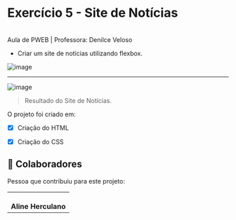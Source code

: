 # Exercício 5 - Site de Notícias 

<br>
Aula de PWEB | Professora: Denilce Veloso

* Criar um site de notícias utilizando flexbox.



![image](https://user-images.githubusercontent.com/78798697/174317852-44bcc471-7817-4994-9e00-33fd43a7ac46.png)
________________________________________________________________________________________________________________________________________________________________
![image](https://user-images.githubusercontent.com/78798697/174317913-460b7a98-b8d7-431d-b235-454484fd5764.png)



> Resultado do Site de Notícias. 

O projeto foi criado em:

- [x] Criação do HTML
- [x] Criação do CSS


## 🤝 Colaboradores

Pessoa que contribuiu para este projeto:

<table>
  <tr>
    <td align="center">
        <br>
          <b>Aline Herculano</b>
      </a>
    </td>
   </tr>
</table>
